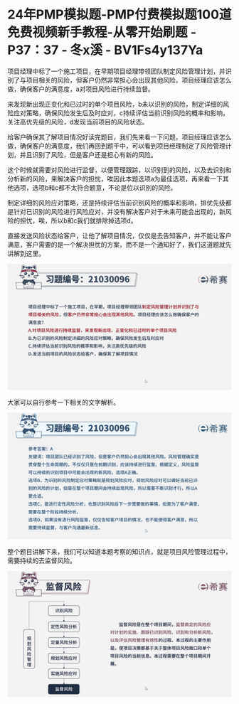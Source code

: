 # 24年PMP模拟题-PMP付费模拟题100道免费视频新手教程-从零开始刷题 - P37：37 - 冬x溪 - BV1Fs4y137Ya

项目经理中标了一个施工项目，在早期项目经理带领团队制定风险管理计划，并识别了与项目相关的风险，但客户仍然非常担心会出现其他风险，项目经理应该怎么做，确保客户的满意度，a对项目风险进行持续监督。

来发现新出现正变化和已过时的单个项目风险，b未以识别的风险，制定详细的风险应对策略，确保风险发生后及时应对，c持续评估当前识别风险的概率和影响，关注高优先级的风险，d发现当前项目的风险状态。

给客户确保其了解项目情况好读完题目，我们先来看一下问题，项目经理应该怎么做，确保客户的满意度，我们再回到题干中，可以看到项目经理制定了风险管理计划，并且识别了风险，但是客户还是担心有新的风险。

这个时候就需要对风险进行监督，以便管理跟踪，以识别到的风险，以及去识别和分析新的风险，来解决客户的担忧，唉因此本题选项a为最佳选项，再来看一下其他选项，选项b和c都不太符合题意，不论是位以识别的风险。

制定详细的风险应对策略，还是持续评估当前识别风险的概率和影响，排优先级都是针对已识别的风险进行风险应对，并没有解决客户对于未来可能会出现的，新风险的担忧，唉，所以b和c我们就排除掉选项d。

直接发送风险状态给客户，让他了解项目情况，仅仅是去告知客户，并不能让客户满意，客户需要的是一个解决担忧的方案，而不是一个通知好了，我们这道题就先讲解到这里。



![](img/17b62f06fad48861942831fd032b0a94_1.png)

大家可以自行参考一下相关的文字解析。

![](img/17b62f06fad48861942831fd032b0a94_3.png)

整个题目讲解下来，我们可以知道本题考察的知识点，就是项目风险管理过程中，需要持续的去监督风险。

![](img/17b62f06fad48861942831fd032b0a94_5.png)